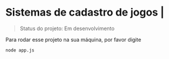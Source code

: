 # Sistemas de cadastro de jogos |

> Status do projeto: Em desenvolvimento

Para rodar esse projeto na sua máquina, por favor digite

```
node app.js
```
